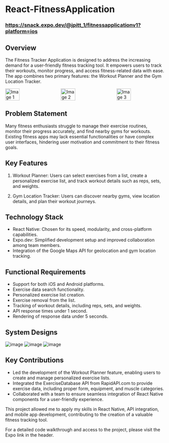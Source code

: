 # React-FitnessApplication
### https://snack.expo.dev/@jpitt_1/fitnessapplicationv1?platform=ios
## Overview
The Fitness Tracker Application is designed to address the increasing demand for a user-friendly fitness tracking tool. It empowers users to track their workouts, monitor progress, and access fitness-related data with ease. The app combines two primary features: the Workout Planner and the Gym Location Tracker.

<div style="display: flex; justify-content: space-between;">
  <!-- Adjust the image URLs as needed -->
  <img src="https://github.com/James-Pitt-dev/React-FitnessApplication/assets/39842510/4d01b9f8-214a-43ee-9313-e9e8fdb4403c" alt="Image 1" width="30%">
  <img src="https://github.com/James-Pitt-dev/React-FitnessApplication/assets/39842510/8cdf0622-b97d-4336-958c-d6f167906733" alt="Image 2" width="30%">
  <img src="https://github.com/James-Pitt-dev/React-FitnessApplication/assets/39842510/797e69b1-f5ca-42a6-bfcd-70371c081b0d" alt="Image 3" width="30%">
</div>

## Problem Statement
Many fitness enthusiasts struggle to manage their exercise routines, monitor their progress accurately, and find nearby gyms for workouts. Existing fitness apps may lack essential functionalities or have complex user interfaces, hindering user motivation and commitment to their fitness goals.

## Key Features
1. Workout Planner: Users can select exercises from a list, create a personalized exercise list, and track workout details such as reps, sets, and weights.

2. Gym Location Tracker: Users can discover nearby gyms, view location details, and plan their workout journeys.

## Technology Stack
- React Native: Chosen for its speed, modularity, and cross-platform capabilities.
- Expo.dev: Simplified development setup and improved collaboration among team members.
- Integration of the Google Maps API for geolocation and gym location tracking.

## Functional Requirements
- Support for both iOS and Android platforms.
- Exercise data search functionality.
- Personalized exercise list creation.
- Exercise removal from the list.
- Tracking of workout details, including reps, sets, and weights.
- API response times under 1 second.
- Rendering of response data under 5 seconds.

## System Designs
![image](https://github.com/James-Pitt-dev/React-FitnessApplication/assets/39842510/b492bbc6-e24b-4cc0-a2fd-16633453f847)
![image](https://github.com/James-Pitt-dev/React-FitnessApplication/assets/39842510/ebc57be3-b41d-4941-a13c-3a484106abd2)
![image](https://github.com/James-Pitt-dev/React-FitnessApplication/assets/39842510/a6934a34-e417-4856-97f3-62128fbcf621)

## Key Contributions
- Led the development of the Workout Planner feature, enabling users to create and manage personalized exercise lists.
- Integrated the ExerciseDatabase API from RapidAPI.com to provide exercise data, including proper form, equipment, and muscle categories.
- Collaborated with a team to ensure seamless integration of React Native components for a user-friendly experience.

This project allowed me to apply my skills in React Native, API integration, and mobile app development, contributing to the creation of a valuable fitness tracking tool.

For a detailed code walkthrough and access to the project, please visit the Expo link in the header.

